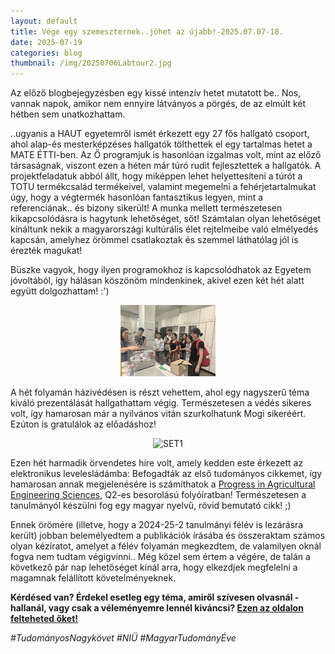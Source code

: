 ```yaml
---
layout: default
title: Vége egy szemeszternek..jöhet az újabb!-2025.07.07-18.
date: 2025-07-19 
categories: blog
thumbnail: /img/20250706Labtour2.jpg
---
```


Az előző blogbejegyzésben egy kissé intenzív hetet mutatott be.. Nos, vannak napok, amikor nem ennyire látványos a pörgés, de az elmúlt két hétben sem unatkozhattam.

..ugyanis a HAUT egyetemről ismét érkezett egy 27 fős hallgató csoport, ahol alap-és mesterképzéses hallgatók tölthettek el egy tartalmas hetet a MATE ÉTTI-ben. Az Ő programjuk is hasonlóan izgalmas volt, mint az előző társaságnak, viszont ezen a héten már túró rudit fejlesztettek a hallgatók. A projektfeladatuk abból állt, hogy miképpen lehet helyettesíteni a túrót a TOTU termékcsalád termékeivel, valamint megemelni a fehérjetartalmukat úgy, hogy a végtermék hasonlóan fantasztikus legyen, mint a referenciának.. és bizony sikerült!
A munka mellett természetesen kikapcsolódásra is hagytunk lehetőséget, sőt! Számtalan olyan lehetőséget kínáltunk nekik a magyarországi kultúrális élet rejtelmeibe való elmélyedés kapcsán, amelyhez örömmel csatlakoztak és szemmel láthatólag jól is érezték magukat!

Büszke vagyok, hogy ilyen programokhoz is kapcsolódhatok az Egyetem jóvoltából, így hálásan köszönöm mindenkinek, akivel ezen két hét alatt együtt dolgozhattam! :')

<p align="center">
  <img src="/img/20250706Labtour1.jpg" alt="SET1" style="max-width:30%;">
</p>

A hét folyamán házivédésen is részt vehettem, ahol egy nagyszerű téma kiváló prezentálását hallgathattam végig. Természetesen a védés sikeres volt, így hamarosan már a nyilvános vitán szurkolhatunk Mogi sikeréért.
Ezúton is gratulálok az előadáshoz!

<p align="center">
  <img src="/img/20250706létterem.jpg" alt="SET1" style="max-width:30%;">
</p>

Ezen hét harmadik örvendetes híre volt, amely kedden este érkezett az elektronikus levelesládámba: Befogadták az első tudományos cikkemet, így hamarosan annak megjelenésére is számíthatok a [Progress in Agricultural Engineering Sciences](https://www.scimagojr.com/journalsearch.php?q=9500154150&tip=sid&clean=0), Q2-es besorolású folyóíratban! Természetesen a tanulmányól készülni fog egy magyar nyelvű, rövid bemutató cikk! ;)

Ennek örömére (illetve, hogy a 2024-25-2 tanulmányi félév is lezárásra került) jobban belemélyedtem a publikációk írásába és összeraktam számos olyan kézíratot, amelyet a félév folyamán megkezdtem, de valamilyen oknál fogva nem tudtam végigvinni.. Még közel sem értem a végére, de talán a következő pár nap lehetőséget kínál arra, hogy elkezdjek megfelelni a magamnak felállított követelményeknek.

 


**Kérdésed van? Érdekel esetleg egy téma, amiről szívesen olvasnál - hallanál, vagy csak a véleményemre lennél kiváncsi? [Ezen az oldalon felteheted őket!](https://www.facebook.com/profile.php?id=61575576670042)**

*#TudományosNagykövet #NIÜ #MagyarTudományÉve*


